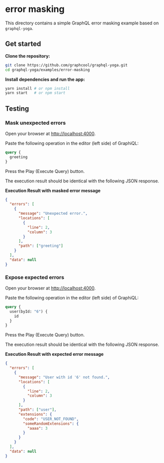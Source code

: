 # error masking

This directory contains a simple GraphQL error masking example based on `graphql-yoga`.

## Get started

**Clone the repository:**

```sh
git clone https://github.com/graphcool/graphql-yoga.git
cd graphql-yoga/examples/error-masking
```

**Install dependencies and run the app:**

```sh
yarn install # or npm install
yarn start   # or npm start
```

## Testing

### Mask unexpected errors

Open your browser at [http://localhost:4000](http://localhost:4000).

Paste the following operation in the editor (left side) of GraphiQL:

```graphql
query {
  greeting
}
```

Press the Play (Execute Query) button.

The execution result should be identical with the following JSON response.

**Execution Result with masked error message**

```json
{
  "errors": [
    {
      "message": "Unexpected error.",
      "locations": [
        {
          "line": 2,
          "column": 3
        }
      ],
      "path": ["greeting"]
    }
  ],
  "data": null
}
```

### Expose expected errors

Open your browser at [http://localhost:4000](http://localhost:4000).

Paste the following operation in the editor (left side) of GraphiQL:

```graphql
query {
  user(byId: "6") {
    id
  }
}
```

Press the Play (Execute Query) button.

The execution result should be identical with the following JSON response.

**Execution Result with expected error message**


```json
{
  "errors": [
    {
      "message": "User with id '6' not found.",
      "locations": [
        {
          "line": 2,
          "column": 3
        }
      ],
      "path": ["user"],
      "extensions": {
        "code": "USER_NOT_FOUND",
        "someRandomExtensions": {
          "aaaa": 3
        }
      }
    }
  ],
  "data": null
}
```
